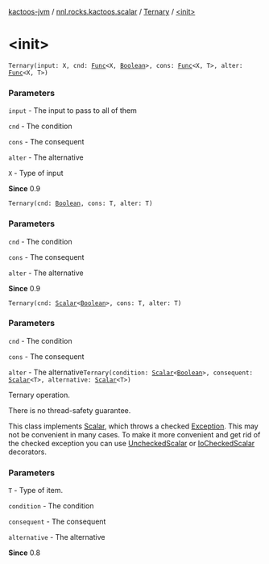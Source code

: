 [kactoos-jvm](../../index.md) / [nnl.rocks.kactoos.scalar](../index.md) / [Ternary](index.md) / [&lt;init&gt;](.)

# &lt;init&gt;

`Ternary(input: X, cnd: `[`Func`](../../nnl.rocks.kactoos/-func/index.md)`<X, `[`Boolean`](https://kotlinlang.org/api/latest/jvm/stdlib/kotlin/-boolean/index.html)`>, cons: `[`Func`](../../nnl.rocks.kactoos/-func/index.md)`<X, T>, alter: `[`Func`](../../nnl.rocks.kactoos/-func/index.md)`<X, T>)`

### Parameters

`input` - The input to pass to all of them

`cnd` - The condition

`cons` - The consequent

`alter` - The alternative

`X` - Type of input

**Since**
0.9

`Ternary(cnd: `[`Boolean`](https://kotlinlang.org/api/latest/jvm/stdlib/kotlin/-boolean/index.html)`, cons: T, alter: T)`

### Parameters

`cnd` - The condition

`cons` - The consequent

`alter` - The alternative

**Since**
0.9

`Ternary(cnd: `[`Scalar`](../../nnl.rocks.kactoos/-scalar/index.md)`<`[`Boolean`](https://kotlinlang.org/api/latest/jvm/stdlib/kotlin/-boolean/index.html)`>, cons: T, alter: T)`

### Parameters

`cnd` - The condition

`cons` - The consequent

`alter` - The alternative`Ternary(condition: `[`Scalar`](../../nnl.rocks.kactoos/-scalar/index.md)`<`[`Boolean`](https://kotlinlang.org/api/latest/jvm/stdlib/kotlin/-boolean/index.html)`>, consequent: `[`Scalar`](../../nnl.rocks.kactoos/-scalar/index.md)`<T>, alternative: `[`Scalar`](../../nnl.rocks.kactoos/-scalar/index.md)`<T>)`

Ternary operation.

There is no thread-safety guarantee.

This class implements [Scalar](../../nnl.rocks.kactoos/-scalar/index.md), which throws a checked
[Exception](https://kotlinlang.org/api/latest/jvm/stdlib/kotlin/-exception/index.html). This may not be convenient in many cases. To make
it more convenient and get rid of the checked exception you can
use [UncheckedScalar](../-unchecked-scalar/index.md) or [IoCheckedScalar](../-io-checked-scalar/index.md) decorators.

### Parameters

`T` - Type of item.

`condition` - The condition

`consequent` - The consequent

`alternative` - The alternative

**Since**
0.8

